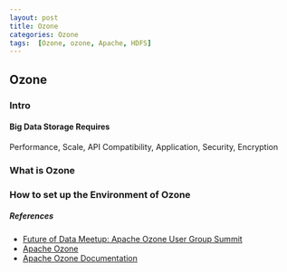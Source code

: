 ```yaml
---
layout: post
title: Ozone
categories: Ozone
tags:  [Ozone, ozone, Apache, HDFS]
---
```

## Ozone

### Intro
#### Big Data Storage Requires
Performance, Scale, API Compatibility, Application, Security, Encryption

### What is Ozone

### How to set up the Environment of Ozone

##### References
- [Future of Data Meetup: Apache Ozone User Group Summit](https://www.youtube.com/live/3aEpeSXMMzw?feature=share)
- [Apache Ozone](https://ozone.apache.org/)
- [Apache Ozone Documentation](https://ozone.apache.org/docs/1.3.0/index.html)